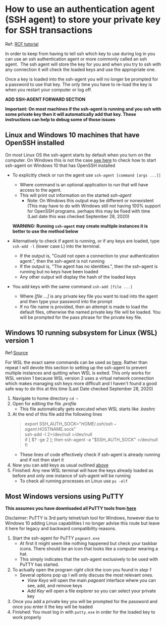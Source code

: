 How to use an authentication agent (SSH agent) to store your private key for SSH transactions
===============================================================================================
Ref: [RCF tutorial](https://www.racf.bnl.gov/docs/authentication/ssh/sshagent)

In order to keep from having to tell ssh which key to use during log in you can use an ssh authentication agent or more commonly called an ssh agent.  The ssh agent will store the key for you and when you try to ssh with any connection it will check the loaded keys and use the appropriate one.

Once a key is loaded into the ssh-agent you will no longer be prompted for a password to use that key.  The only time you have to re-load the key is when you restart your computer or log off.

__**ADD SSH-AGENT FORWARD SECTION**__


**Important: On most machines if the ssh-agent is running and you ssh with some private key then it will automatically add that key.  These instructions can help to debug some of those issues**

<a name="LinuxSshAgent"></a>Linux and Windows 10 machines that have OpenSSH installed
-----------------------------------------------------------
On most Linux OS the ssh-agent starts by default when you turn on the computer.
On Windows this is not the case [see here]() to check how to start ssh-agent on Windows 10 that has OpenSSH installed
- To explicitly check or run the agent use `ssh-agent [command [args ...]]`
	+ Where command is an optional application to run that will have access to the agent.
	+ This will print out information on the started *ssh-agent*
		+ Note: On Windows this output may be different or nonexistent (This may have to do with Windows still not having 100% support for OpenSSH programs. perhaps this may be fixed with time (Last date this was checked September 28, 2020)

	__**WARNING: Running `ssh-agent` may create multiple instances it is better to use the method below**__
- Alternatively to check if agent is running, or if any keys are loaded, type `ssh-add -l` (lower case L) into the terminal.
	+ If the output is, "Could not open a connection to your authentication agent.", then the ssh-agent is not running
	+ If the output is, "The agent has no identities.", then the ssh-agent is running but no keys have been loaded
	+ Any other output will display the hash of the loaded keys
- You add keys with the same command `ssh-add [file ...]`
	+ Where *\[file ...\]* is any private key file you want to load into the agent and then type your password into the prompt
	+ If no file name is provided, then an attempt is made to load the default files, otherwise the named private key file will be loaded. You will be prompted for the pass phrase for the private key file.


Windows 10 running subsystem for Linux (WSL) version 1
-------------------------------------------------------
Ref:[Source](https://unix.stackexchange.com/questions/132065/how-do-i-get-ssh-agent-to-work-in-all-terminals)

For WSL the exact same commands can be used as [here](#LinuxSshAgent).  Rather than repeat I will devote this section to setting up the ssh-agent to prevent multiple instances and quitting when WSL is exited.  This only works for WSL version 1 because WSL version 2 uses a virtual network connection which makes managing ssh keys more difficult and I haven't found a good safe way to do this at this time (Last Date checked September 28, 2020)
1. Navigate to home directory `cd ~`
2. Open for editing the file *.profile*
	+ This file automatically gets executed when WSL starts like *.bashrc* 
3. At the end of this file add the following lines
	> export SSH_AUTH_SOCK="$HOME/.ssh/ssh-agent.$HOSTNAME.sock"  
	> ssh-add -l 2>/dev/null >/dev/null  
	> if [ $? -ge 2 ]; then  
	> ssh-agent -a "$SSH_AUTH_SOCK" >/dev/null  
	> fi  
	+ These lines of code effectively check if ssh-agent is already running and if not then start it
4. Now you can add keys as usual outlined [above](#LinuxSshAgent)
5. Finished: Any new WSL terminal will have the keys already loaded as before and only one instance of ssh-agent will be running
	+ To check all running processes on Linux use `ps -elf`

Most Windows versions using PuTTY
----------------------------------
**This assumes you have downloaded all PuTTY tools from [here](https://www.chiark.greenend.org.uk/~sgtatham/putty/)**

Disclaimer: PuTTY is 3rd party telnet/ssh tool for Windows, however due to Windows 10 adding Linux capabilities I no longer advise this route but leave it here for legacy and backward compatibility reasons.

1. Start the ssh-agent for PuTTY `pageant.exe`
	+ At first it might seem like nothing happened but check your taskbar icons.  There should be an icon that looks like a computer wearing a hat.
	+ This simply indicates that the ssh-agent exclusively to be used with PuTTY has started.
2. To actually open the program *right click* the icon you found in *step 1*
	+ Several options pop up I will only discuss the most relevant ones.
		+ *View Keys* will open the main *pageant* interface where you can see, add, and remove keys
		+ *Add Key* will open a file explorer so you can select your private key
3. Once you add a private key you will be prompted for the password and once you enter it the key will be loaded
4. Finished: You must log in with `putty.exe` in order for the loaded key to work properly





